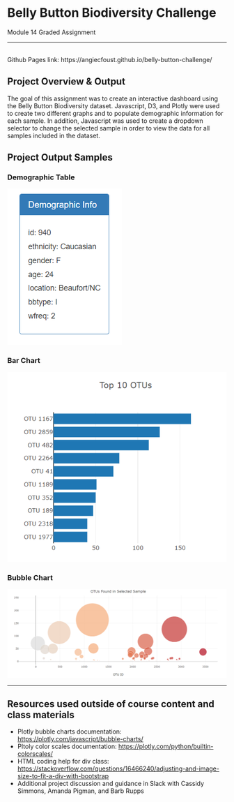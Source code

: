 # Belly Button Biodiversity Challenge
Module 14 Graded Assignment
<br>
<hr>
<br>
Github Pages link: https://angiecfoust.github.io/belly-button-challenge/
<br>

## Project Overview & Output
The goal of this assignment was to create an interactive dashboard using the Belly Button Biodiversity dataset. Javascript, D3, and Plotly were used to create two different graphs and to populate demographic information for each sample. In addition, Javascript was used to create a dropdown selector to change the selected sample in order to view the data for all samples included in the dataset.

## Project Output Samples

### Demographic Table
![demographic table sample](https://github.com/angiecfoust/belly-button-challenge/blob/main/images/demographics.png)

### Bar Chart
![bar chart sample](https://github.com/angiecfoust/belly-button-challenge/blob/main/images/bar_chart.png)

### Bubble Chart
![bubble chart sample](https://github.com/angiecfoust/belly-button-challenge/blob/main/images/bubble_chart.png)
<br>
<hr>

## Resources used outside of course content and class materials
* Plotly bubble charts documentation: https://plotly.com/javascript/bubble-charts/
* Pltoly color scales documentation: https://plotly.com/python/builtin-colorscales/
* HTML coding help for div class: https://stackoverflow.com/questions/16466240/adjusting-and-image-size-to-fit-a-div-with-bootstrap
* Additional project discussion and guidance in Slack with Cassidy Simmons, Amanda Pigman, and Barb Rupps
